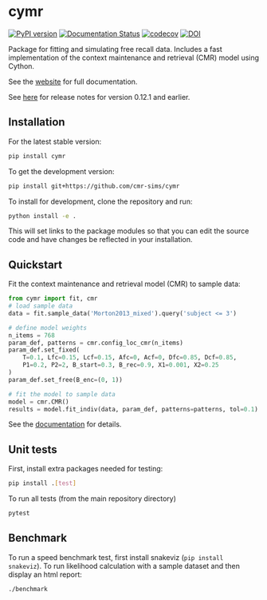 # cymr
[![PyPI version](https://badge.fury.io/py/cymr.svg)](https://badge.fury.io/py/cymr)
[![Documentation Status](https://readthedocs.org/projects/cymr/badge/?version=latest)](https://cymr.readthedocs.io/en/latest/?badge=latest)
[![codecov](https://codecov.io/gh/cmr-sims/cymr/branch/master/graph/badge.svg)](https://codecov.io/gh/cmr-sims/cymr)
[![DOI](https://zenodo.org/badge/DOI/10.5281/zenodo.15053100.svg)](https://doi.org/10.5281/zenodo.15053100)

Package for fitting and simulating free recall data. Includes a fast 
implementation of the context maintenance and retrieval (CMR) model 
using Cython.

See the [website](https://cymr.readthedocs.io/en/latest/) for full
documentation.

See [here](https://github.com/mortonne/cymr/releases) for release notes for version 0.12.1 and earlier.

## Installation

For the latest stable version:

```bash
pip install cymr
```

To get the development version:

```bash
pip install git+https://github.com/cmr-sims/cymr
```

To install for development, clone the repository and run: 

```bash
python install -e .
```

This will set links to the package modules so that you can edit the 
source code and have changes be reflected in your installation.

## Quickstart

Fit the context maintenance and retrieval model (CMR) to sample data: 

```python
from cymr import fit, cmr
# load sample data
data = fit.sample_data('Morton2013_mixed').query('subject <= 3')

# define model weights
n_items = 768
param_def, patterns = cmr.config_loc_cmr(n_items)
param_def.set_fixed(
    T=0.1, Lfc=0.15, Lcf=0.15, Afc=0, Acf=0, Dfc=0.85, Dcf=0.85, 
    P1=0.2, P2=2, B_start=0.3, B_rec=0.9, X1=0.001, X2=0.25
)
param_def.set_free(B_enc=(0, 1))

# fit the model to sample data
model = cmr.CMR()
results = model.fit_indiv(data, param_def, patterns=patterns, tol=0.1)
```

See the [documentation](https://cymr.readthedocs.io/en/latest/) for details.

## Unit tests

First, install extra packages needed for testing:

```bash
pip install .[test]
```

To run all tests (from the main repository directory)

```bash
pytest
```

## Benchmark

To run a speed benchmark test, first install snakeviz (`pip install snakeviz`). 
To run likelihood calculation with a sample dataset and then display an html 
report:

```bash
./benchmark
```
